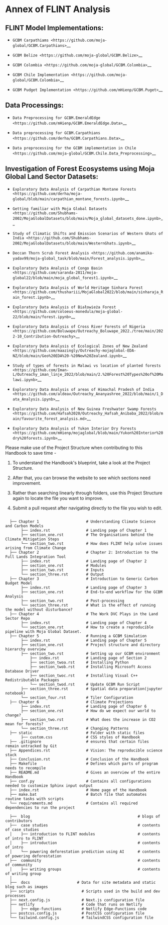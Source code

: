 Annex of FLINT Analysis
=======================

FLINT Model Implementations:
----------------------------

-   `GCBM Carpathiams <https://github.com/moja-global/GCBM.Carpathians>`__

-   `GCBM Belize <https://github.com/moja-global/GCBM.Belize>`__

-   `GCBM Colombia <https://github.com/moja-global/GCBM.Colombia>`__

-   `GCBM Chile Implementation <https://github.com/moja-global/GCBM.Colombia>`__

-   `GCBM Pudget Implementation <https://github.com/mHienp/GCBM.Puget>`__ 

Data Processings:
-----------------

-   `Data Preprocessing for GCBM.EmeraldEdge <https://github.com/mHienp/GCBM.EmeraldEdge.Data>`__ 

-   `Data preprocessing for GCBM.Carpathians <https://github.com/derha/GCBM.Carpathians.Data>`__ 

-   `Data preprocessing for the GCBM implementation in Chile <https://github.com/moja-global/GCBM.Chile.Data_Preprocessing>`__ 


Investigation of Forest Ecosystems using Moja Global Land Sector Datasets:
--------------------------------------------------------------------------

-   `Exploratory Data Analysis of Carpathian Montane Forests <https://github.com/derha/moja-global/blob/main/carpathian_montane_forests.ipynb>`__

-   `Getting familiar with Moja Global Datasets <https://github.com/Shubhams-2002/MojaGlobalDatasets/blob/main/Moja_global_datasets_done.ipynb>`__

-   `Study of Climatic Shifts and Emission Scenarios of Western Ghats of India <https://github.com/Shubhams-2002/MojaGlobalDatasets/blob/main/WesternGhats.ipynb>`__

-   `Deccan Thorn Scrub Forest Analysis <https://github.com/anamika-yadav99/moja-global_task/blob/main/Forest_analysis.ipynb>`__

-   `Exploratory Data Analysis of Congo Basin <https://github.com/saranda-2811/moja-global22/blob/main/moja_global_forest1.ipynb>`__

-   `Exploratory Data Analysis of World Heritage Sinhara Forest <https://github.com/thushariii/MojaGlobal2022/blob/main/sinharaja_Rain_forest.ipynb>`__

-   `Exploratory Data Analysis of Białowieża Forest <https://github.com/coloeus-monedula/moja-global-22/blob/main/forest.ipynb>`__

-   `Exploratory Data Analysis of Cross River Forests of Nigeria <https://github.com/Boluwape/Outreachy_Boluwape_2022./tree/main/2022-10_Contribution-Outreachy>`__

-   `Exploratory Data Analysis of Ecological Zones of New Zealand <https://github.com/maazingly/Outreachy-mojaglobal-EDA-NZ/blob/main/Geo%20EDA%20-%20New%20Zealand.ipynb>`__

-   `Study of types of forests in Malawi vs location of planted forests <https://github.com/Iman-L/Outreachy_iman_linje_2022/blob/main/2.%20Forest%20Types%20of%20Malawi.ipynb>`__

-   `Exploratory Data Analysis of areas of Himachal Pradesh of India <https://github.com/aldeav/Outreachy_Ananyashree_2022/blob/main/1_Data_Analysis.ipynb>`__

-   `Exploratory Data Analysis of New Guinea Freshwater Swamp Forests <https://github.com/Hafsah2020/Outreachy_Hafsah_Anibaba_2022/blob/main/favourite_forest_analysis.md>`__

-   `Exploratory Data Analysis of Yukon Interior Dry Forests <https://github.com/mHienp/mojaglobal/blob/main/Yukon%20Interior%20dry%20forests.ipynb>`__





Please make use of the Project Structure when contributing to this Handbook to save time -

1. To understand the Handbook's blueprint, take a look at the Project Structure.

2. After that, you can browse the website to see which sections need improvement.

3. Rather than searching linearly through folders, use this Project Structure again to locate the file you want to improve.

4. Submit a pull request after navigating directly to the file you wish to edit.

```text

  ├── Chapter 1                     # Understanding Climate Science and Carbon Models
       ├── index.rst                # Landing page of Chapter 1
       ├── section_one.rst          # The Organisations behind the Climate Mitigation Steps
       └── section_two.rst          # How does FLINT help solve issues arising from Climate Change
  ├── Chapter 2                     # Chapter 2: Introduction to the Full Lands Integration Tool
       ├── index.rst                # Landing page of Chapter 2
       ├── section_one.rst          # Modules
       ├── section_two.rst          # Inputs 
       └── section_three.rst        # Output
  ├── Chapter 3                     # Introduction to Generic Carbon Budget Model
       ├── index.rst                # Landing page of Chapter 3
       ├── section_one.rst          # End-to-end workflow for the GCBM Analysis
       ├── section_two.rst          # Post-processing
       └── section_three.rst        # What is the effect of running the model without disturbance?
  ├── Chapter 4                     # The Work DVC Plays in the Land Sector Repo
       ├── index.rst                # Landing page of Chapter 4
       └── section_one.rst          # How to create a reproducible pipeline with Moja Global Dataset.
  ├── Chapter 5                     # Running a GCBM Simulation
       ├── index.rst                # Landing page of Chapter 5
       ├── section_one.rst          # Project structure and directory hierarchy overview
       ├── section_two.rst          # Setting up our GCBM environment
           ├── index.rst            # Landing page of Section 2
           ├── section_twoa.rst     # Installing Python
           ├── section_twob.rst     # Installing Microsoft Access Database Driver
           ├── section_twoc.rst     # Installing Visual C++ Redistributable Packages
           └── section_twod.rst     # Update GCBM Run Script
       ├── section_three.rst        # Spatial data preparation(jupyter notebook)
       └── section_four.rst         # Tiler Configuration
  ├── Chapter 6                     # Climate Projections
       ├── index.rst                # Landing page of Chapter 6
       ├── section_one.rst          # How do we expect our world to change?
       ├── section_two.rst          # What does the increase in CO2 mean for forests?
       └── section_three.rst        # Changing Patterns
  ├── static                        # Folder with static files 
       ├── custom.css               # CSS styles of Handbook
  ├── .gitignore                    # ensures that certain files remain untracked by Git
  ├── Appendices.rst                # Vision: The reproducible science stack
  ├── Conclusion.rst                # Conclusion of the Handbook
  ├── Makefile                      # Defines which parts of program needs to recompile
  ├── README.md                     # Gives an overview of the entire Handbook 
  ├── conf.py                       # Contains all configurations needed to customize Sphinx input output
  ├── index.rst                     # Home page of the Handbook
  ├── make.bat                      # Batch file that automates routine tasks with scripts
  └── requirements.md               # Contains all required dependencies to run the project  
```
  
```website 
  ├──  blog                                                # blogs of contributors
  ├──  case studies                                        # contents of case studies
  │    ├── introduction to FLINT modules                   # contents of intro to FLINT
  │    ├── introduction                                    # contents of intro
  │    └── powering deforestation prediction using AI      # contents of powering deforestation
  ├──  community                                           # contents of community
  │    ├── writing groups                                  # contents of writing group
  │    
  ├──  docs                     # Data for site metadata and static blog such as images
  ├── scripts                     # Scripts used in the build and dev processes
  ├── next.config.js              # Next.js configuration file
  ├── netlify                     # Code that runs on Netlify
  │    ├── edge-functions         # Netlify Edge-Functions code
  ├── postcss.config.js           # PostCSS configuration file
  └── tailwind.config.js          # TailwindCSS configuration file
```
